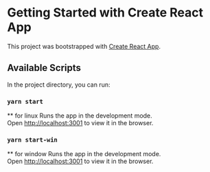 # Getting Started with Create React App

This project was bootstrapped with [Create React App](https://github.com/facebook/create-react-app).

## Available Scripts

In the project directory, you can run:

### `yarn start`
** for linux 
Runs the app in the development mode.\
Open [http://localhost:3001](http://localhost:3001) to view it in the browser.

### `yarn start-win`
** for window 
Runs the app in the development mode.\
Open [http://localhost:3001](http://localhost:3001) to view it in the browser.
